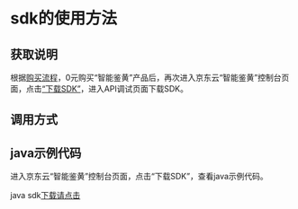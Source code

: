 # **sdk的使用方法**

## 获取说明 
根据[购买流程](../Pricing/Purchase-Process.md)，0元购买“智能鉴黄”产品后，再次进入京东云“智能鉴黄”控制台页面，点击[“下载SDK”](https://jdai.oss.cn-north-1.jcloudcs.com/aisdk/sdk/java.zip)，进入API调试页面下载SDK。

## 调用方式

## java示例代码
进入京东云“智能鉴黄”控制台页面，点击“下载SDK”，查看java示例代码。

java sdk[下载请点击](https://jdai.oss.cn-north-1.jcloudcs.com/aisdk/sdk/java.zip)

